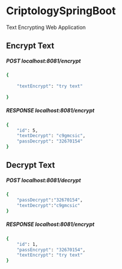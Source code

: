 # CriptologySpringBoot
Text Encrypting Web Application



## Encrypt Text


##### POST localhost:8081/encrypt
```bash
{
	
	"textEncrypt": "try text"
	
}
```
##### RESPONSE localhost:8081/encrypt
```bash
{
    "id": 5,
    "textDecrypt": "c9gmcsic",
    "passDecrypt": "32670154"
}
```

## Decrypt Text


##### POST localhost:8081/decrypt
```bash
{
	"passDecrypt":"32670154",
	"textDecrypt":"c9gmcsic"
}
```

##### RESPONSE localhost:8081/encrypt
```bash
{
    "id": 1,
    "passEncrypt": "32670154",
    "textEncrypt": "try text"
}
```

